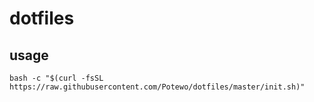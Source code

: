 # dotfiles
## usage
`bash -c "$(curl -fsSL https://raw.githubusercontent.com/Potewo/dotfiles/master/init.sh)"`
